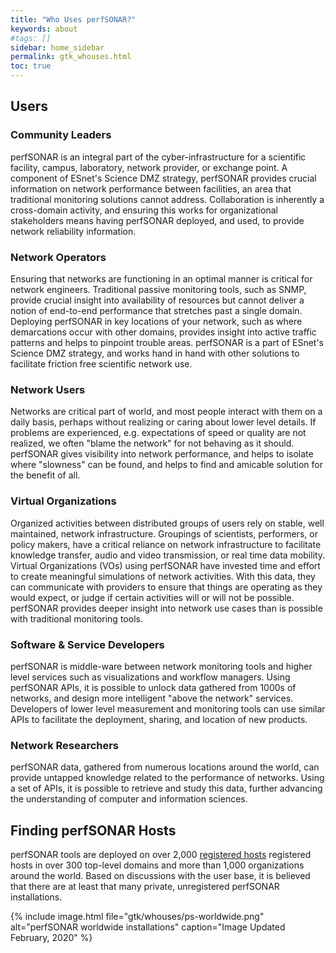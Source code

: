 ```yaml
---
title: "Who Uses perfSONAR?"
keywords: about
#tags: []
sidebar: home_sidebar
permalink: gtk_whouses.html
toc: true
---
```


## Users

### Community Leaders

perfSONAR is an integral part of the cyber-infrastructure for a
scientific facility, campus, laboratory, network provider, or exchange
point.  A component of ESnet's Science DMZ strategy, perfSONAR
provides crucial information on network performance between
facilities, an area that traditional monitoring solutions cannot
address.  Collaboration is inherently a cross-domain activity, and
ensuring this works for organizational stakeholders means having
perfSONAR deployed, and used, to provide network reliability
information.


### Network Operators

Ensuring that networks are functioning in an optimal manner is
critical for network engineers.  Traditional passive monitoring tools,
such as SNMP, provide crucial insight into availability of resources
but cannot deliver a notion of end-to-end performance that stretches
past a single domain.  Deploying perfSONAR in key locations of your
network, such as where demarcations occur with other domains, provides
insight into active traffic patterns and helps to pinpoint trouble
areas.  perfSONAR is a part of ESnet's Science DMZ strategy, and works
hand in hand with other solutions to facilitate friction free
scientific network use.

### Network Users

Networks are critical part of world, and most people interact with
them on a daily basis, perhaps without realizing or caring about lower
level details.  If problems are experienced, e.g. expectations of
speed or quality are not realized, we often "blame the network" for
not behaving as it should.  perfSONAR gives visibility into network
performance, and helps to isolate where "slowness" can be found, and
helps to find and amicable solution for the benefit of all.


### Virtual Organizations

Organized activities between distributed groups of users rely on
stable, well maintained, network infrastructure.  Groupings of
scientists, performers, or policy makers, have a critical reliance on
network infrastructure to facilitate knowledge transfer, audio and
video transmission, or real time data mobility.  Virtual Organizations
(VOs) using perfSONAR have invested time and effort to create
meaningful simulations of network activities.  With this data, they
can communicate with providers to ensure that things are operating as
they would expect, or judge if certain activities will or will not be
possible.  perfSONAR provides deeper insight into network use cases
than is possible with traditional monitoring tools.


### Software & Service Developers

perfSONAR is middle-ware between network monitoring tools and higher
level services such as visualizations and workflow managers.  Using
perfSONAR APIs, it is possible to unlock data gathered from 1000s of
networks, and design more intelligent "above the network" services.
Developers of lower level measurement and monitoring tools can use
similar APIs to facilitate the deployment, sharing, and location of
new products.


### Network Researchers

perfSONAR data, gathered from numerous locations around the world, can
provide untapped knowledge related to the performance of networks.
Using a set of APIs, it is possible to retrieve and study this data,
further advancing the understanding of computer and information
sciences.


## Finding perfSONAR Hosts


perfSONAR tools are deployed on over 2,000 [registered
hosts](http://stats.es.net/ServicesDirectory) registered hosts in over
300 top-level domains and more than 1,000 organizations around the
world.  Based on discussions with the user base, it is believed that
there are at least that many private, unregistered perfSONAR
installations.

{% include image.html file="gtk/whouses/ps-worldwide.png"
   alt="perfSONAR worldwide installations"
   caption="Image Updated February, 2020" %}
